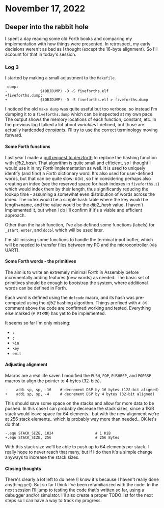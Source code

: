 # November 17, 2022

## Deeper into the rabbit hole

I spent a day reading some old Forth books and comparing my implementation with how things were presented. In retrospect, my early decisions weren't as bad as I thought (except the 16-byte alignment). So I'll account for that in today's session.

### Log 3

I started by making a small adjustment to the `Makefile`.

```
-dump:
-               $(OBJDUMP) -D -S fiveforths.elf
+fiveforths.dump:
+               $(OBJDUMP) -D -S fiveforths.elf > fiveforths.dump
```

I noticed the old `make dump` was quite useful but too verbose, so instead I'm dumping it to a `fiveforths.dump` which can be inspected at my own pace. The output shows the memory locations of each function, constant, etc. In the previous log I talked a lot about _variables_ I defined, but those are actually hardcoded _constants_. I'll try to use the correct terminology moving forward.

#### Some Forth functions

Last year I made a [pull request to derzforth](https://github.com/theandrew168/derzforth/pull/10) to replace the hashing function with _djb2_hash_. That algorithm is quite small and efficient, so I thought I would use it in my _Forth_ implementation as well. It is used to uniquely identify (and find) a _Forth_ dictionary word. It's also used for user-defined words, but that can be quite slow: `O(N)`, so I'm considering perhaps also creating an index (see the reserved space for hash indexes in `fiveforths.s`) which would index them by their length, thus significantly reducing the lookup time - assuming a somewhat even distribution of words across the index. The index would be a simple hash table where the key would be length+name, and the value would be the _djb2_hash_ value. I haven't implemented it, but when I do i'll confirm if it's a viable and efficient approach.

Other than the hash function, I've also defined some functions (labels) for `_start`, `enter`, and `docol` which will be used later.

I'm still missing some functions to handle the terminal input buffer, which will be needed to transfer files between my PC and the microcontroller (via UART).

#### Some Forth words - the primitives

The aim is to write an extremely minimal _Forth_ in Assembly before incrementally adding features (new words) as needed. The basic set of primitives should be enough to bootstrap the system, where additional words can be defined in Forth.

Each word is defined using the `defcode` macro, and its hash was pre-computed using the _djb2_ hashing algorithm. Things prefixed with `# OK` comment above the code are confirmed working and tested. Everything else marked (`# FIXME`) has yet to be implemented.

It seems so far I'm only missing:

* `:`
* `;`
* `>in`
* `key`
* `emit`

#### Adjusting alignment

Macros are a real life saver. I modified the `PUSH`, `POP`, `PUSHRSP`, and `POPRSP` macros to align the pointer to 4 bytes (32-bits).

```
-    addi sp, sp, -16    # decrement DSP by 16 bytes (128-bit aligned)
+    addi sp, sp, -4     # decrement DSP by 4 bytes (32-bit aligned)
```

This should save some space on the stacks and allow for more data to be pushed. In this case I can probably decrease the stack sizes, since a 1KiB stack would leave space for 64 elements.. but with the new alignment we're at 256 stack elements.. which is probably way more than needed.. OK let's do that:

```
-.equ STACK_SIZE, 1024                   # 1 KiB
+.equ STACK_SIZE, 256                    # 256 Bytes
```

With this stack size we'll be able to push up to 64 elements per stack. I really hope to never reach that many, but if I do then it's a simple change anyways to increase the stack sizes.

#### Closing thoughts

There's clearly a lot left to do here (I know it's because I haven't really done anything yet). But so far I think I've been refamiliarized with the code. In the next session I'll jump to testing the code that's written so far, using a debugger and/or simulator. I'll also create a proper TODO list for the next steps so I can have a way to track my progress.
